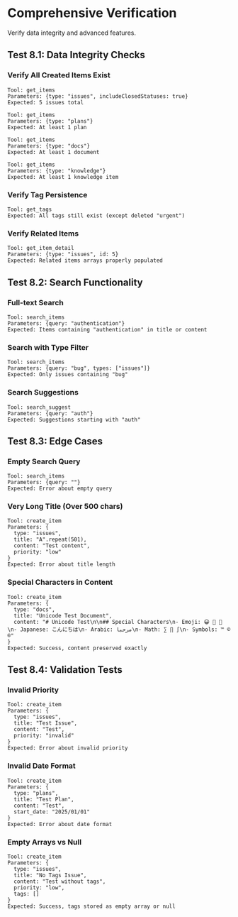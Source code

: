 # Comprehensive Verification

Verify data integrity and advanced features.

## Test 8.1: Data Integrity Checks

### Verify All Created Items Exist
```
Tool: get_items
Parameters: {type: "issues", includeClosedStatuses: true}
Expected: 5 issues total

Tool: get_items
Parameters: {type: "plans"}
Expected: At least 1 plan

Tool: get_items
Parameters: {type: "docs"}
Expected: At least 1 document

Tool: get_items
Parameters: {type: "knowledge"}
Expected: At least 1 knowledge item
```

### Verify Tag Persistence
```
Tool: get_tags
Expected: All tags still exist (except deleted "urgent")
```

### Verify Related Items
```
Tool: get_item_detail
Parameters: {type: "issues", id: 5}
Expected: Related items arrays properly populated
```

## Test 8.2: Search Functionality

### Full-text Search
```
Tool: search_items
Parameters: {query: "authentication"}
Expected: Items containing "authentication" in title or content
```

### Search with Type Filter
```
Tool: search_items
Parameters: {query: "bug", types: ["issues"]}
Expected: Only issues containing "bug"
```

### Search Suggestions
```
Tool: search_suggest
Parameters: {query: "auth"}
Expected: Suggestions starting with "auth"
```

## Test 8.3: Edge Cases

### Empty Search Query
```
Tool: search_items
Parameters: {query: ""}
Expected: Error about empty query
```

### Very Long Title (Over 500 chars)
```
Tool: create_item
Parameters: {
  type: "issues",
  title: "A".repeat(501),
  content: "Test content",
  priority: "low"
}
Expected: Error about title length
```

### Special Characters in Content
```
Tool: create_item
Parameters: {
  type: "docs",
  title: "Unicode Test Document",
  content: "# Unicode Test\n\n## Special Characters\n- Emoji: 😀 🎉 🚀\n- Japanese: こんにちは\n- Arabic: مرحبا\n- Math: ∑ ∏ ∫\n- Symbols: ™ © ®"
}
Expected: Success, content preserved exactly
```

## Test 8.4: Validation Tests

### Invalid Priority
```
Tool: create_item
Parameters: {
  type: "issues",
  title: "Test Issue",
  content: "Test",
  priority: "invalid"
}
Expected: Error about invalid priority
```

### Invalid Date Format
```
Tool: create_item
Parameters: {
  type: "plans",
  title: "Test Plan",
  content: "Test",
  start_date: "2025/01/01"
}
Expected: Error about date format
```

### Empty Arrays vs Null
```
Tool: create_item
Parameters: {
  type: "issues",
  title: "No Tags Issue",
  content: "Test without tags",
  priority: "low",
  tags: []
}
Expected: Success, tags stored as empty array or null
```